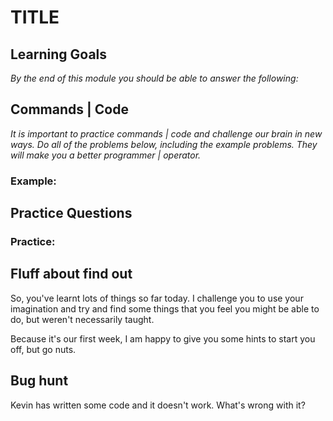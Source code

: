 # TITLE 

## Learning Goals

*By the end of this module you should be able to answer the following:*


## Commands | Code

*It is important to practice commands | code and challenge our brain in new ways. Do all of the problems below, including the example problems. They will make you a better programmer | operator.*

### Example: 


## Practice Questions


### Practice:

## Fluff about find out

So, you've learnt lots of things so far today. I challenge you to use your imagination and try and find some things that you feel you might be able to do, but weren't necessarily taught.

Because it's our first week, I am happy to give you some hints to start you off, but go nuts. 


## Bug hunt

Kevin has written some code and it doesn't work. What's wrong with it?
